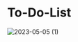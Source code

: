 # To-Do-List

![2023-05-05 (1)](https://user-images.githubusercontent.com/109233807/236452344-2cfa5468-d5cb-4a6b-bc4a-b49766b4974d.png)
